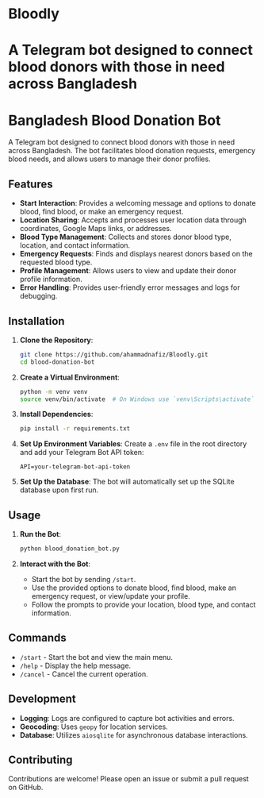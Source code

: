 # Bloodly
A Telegram bot designed to connect blood donors with those in need across Bangladesh
=======

# Bangladesh Blood Donation Bot

A Telegram bot designed to connect blood donors with those in need across Bangladesh. The bot facilitates blood donation requests, emergency blood needs, and allows users to manage their donor profiles.

## Features

- **Start Interaction**: Provides a welcoming message and options to donate blood, find blood, or make an emergency request.
- **Location Sharing**: Accepts and processes user location data through coordinates, Google Maps links, or addresses.
- **Blood Type Management**: Collects and stores donor blood type, location, and contact information.
- **Emergency Requests**: Finds and displays nearest donors based on the requested blood type.
- **Profile Management**: Allows users to view and update their donor profile information.
- **Error Handling**: Provides user-friendly error messages and logs for debugging.

## Installation

1. **Clone the Repository**:
    ```bash
    git clone https://github.com/ahammadnafiz/Bloodly.git
    cd blood-donation-bot
    ```

2. **Create a Virtual Environment**:
    ```bash
    python -m venv venv
    source venv/bin/activate  # On Windows use `venv\Scripts\activate`
    ```

3. **Install Dependencies**:
    ```bash
    pip install -r requirements.txt
    ```

4. **Set Up Environment Variables**:
    Create a `.env` file in the root directory and add your Telegram Bot API token:
    ```
    API=your-telegram-bot-api-token
    ```

5. **Set Up the Database**:
    The bot will automatically set up the SQLite database upon first run.

## Usage

1. **Run the Bot**:
    ```bash
    python blood_donation_bot.py
    ```

2. **Interact with the Bot**:
    - Start the bot by sending `/start`.
    - Use the provided options to donate blood, find blood, make an emergency request, or view/update your profile.
    - Follow the prompts to provide your location, blood type, and contact information.

## Commands

- `/start` - Start the bot and view the main menu.
- `/help` - Display the help message.
- `/cancel` - Cancel the current operation.

## Development

- **Logging**: Logs are configured to capture bot activities and errors.
- **Geocoding**: Uses `geopy` for location services.
- **Database**: Utilizes `aiosqlite` for asynchronous database interactions.

## Contributing

Contributions are welcome! Please open an issue or submit a pull request on GitHub.
